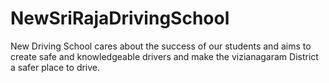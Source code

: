 # NewSriRajaDrivingSchool
New Driving School cares about the success of our students and aims to create safe and knowledgeable drivers and make the vizianagaram District a safer place to drive.
